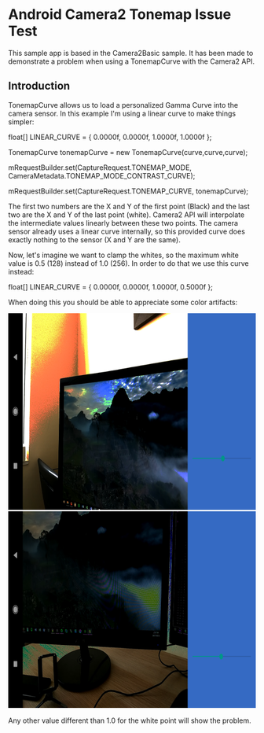 
Android Camera2 Tonemap Issue Test
===================================

This sample app is based in the Camera2Basic sample. It has been made to demonstrate a problem when using a TonemapCurve with the Camera2 API.

Introduction
------------

TonemapCurve allows us to load a personalized Gamma Curve into the camera sensor. In this example I'm using a linear curve to make things simpler:

float[] LINEAR_CURVE = { 0.0000f, 0.0000f, 1.0000f, 1.0000f };

TonemapCurve tonemapCurve = new TonemapCurve(curve,curve,curve);

mRequestBuilder.set(CaptureRequest.TONEMAP_MODE, CameraMetadata.TONEMAP_MODE_CONTRAST_CURVE);

mRequestBuilder.set(CaptureRequest.TONEMAP_CURVE, tonemapCurve);
					
The first two numbers are the X and Y of the first point (Black) and the last two are the X and Y of the last point (white). Camera2 API will interpolate the intermediate values linearly between these two points. The camera sensor already uses a linear curve internally, so this provided curve does exactly nothing to the sensor (X and Y are the same).

Now, let's imagine we want to clamp the whites, so the maximum white value is 0.5 (128) instead of 1.0 (256). In order to do that we use this curve instead:

float[] LINEAR_CURVE = { 0.0000f, 0.0000f, 1.0000f, 0.5000f };

When doing this you should be able to appreciate some color artifacts: 

<img src="screenshots/device-2018-07-06-145552.png" height="400" alt="Screenshot"/> 
<img src="screenshots/device-2018-07-06-145643.png" height="400" alt="Screenshot"/> 

Any other value different than 1.0 for the white point will show the problem.